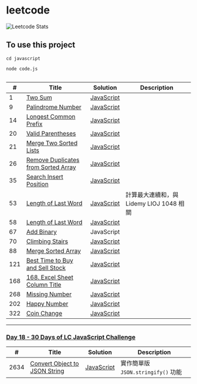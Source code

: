 # leetcode

![Leetcode Stats](https://leetcode.card.workers.dev/?username=roroiii&theme=unicorn&extension=activity)

## To use this project

`cd javascript`

`node code.js`

##

| #   | Title                                                                                                                 | Solution                                                                      | Description                              |
| --- | --------------------------------------------------------------------------------------------------------------------- | ----------------------------------------------------------------------------- | ---------------------------------------- |
| 1   | [Two Sum](https://leetcode.com/problems/two-sum/description/)                                                         | [JavaScript](https://github.com/roroiii/leetcode/blob/main/javascript/001.js) |
| 9   | [Palindrome Number](https://leetcode.com/problems/palindrome-number/description/)                                     | [JavaScript](https://github.com/roroiii/leetcode/blob/main/javascript/009.js) |
| 14  | [Longest Common Prefix](https://leetcode.com/problems/longest-common-prefix/description/)                             | [JavaScript](https://github.com/roroiii/leetcode/blob/main/javascript/014.js) |
| 20  | [Valid Parentheses](https://leetcode.com/problems/valid-parentheses/description/)                                     | [JavaScript](https://github.com/roroiii/leetcode/blob/main/javascript/020.js) |
| 21  | [Merge Two Sorted Lists](https://leetcode.com/problems/merge-two-sorted-lists/description/)                           | [JavaScript](https://github.com/roroiii/leetcode/blob/main/javascript/021.js) |
| 26  | [Remove Duplicates from Sorted Array](https://leetcode.com/problems/remove-duplicates-from-sorted-array/description/) | [JavaScript](https://github.com/roroiii/leetcode/blob/main/javascript/026.js) |
| 35  | [Search Insert Position](https://leetcode.com/problems/search-insert-position/description/)                           | [JavaScript](https://github.com/roroiii/leetcode/blob/main/javascript/035.js) |
| 53  | [Length of Last Word](https://leetcode.com/problems/length-of-last-word/description/)                                 | [JavaScript](https://github.com/roroiii/leetcode/blob/main/javascript/053.js) | 計算最大連續和，與 Lidemy LIOJ 1048 相關 |
| 58  | [Length of Last Word](https://leetcode.com/problems/length-of-last-word/description/)                                 | [JavaScript](https://github.com/roroiii/leetcode/blob/main/javascript/058.js) |
| 67  | [Add Binary](https://leetcode.com/problems/length-of-last-word/description/)                                          | JavaScript                                                                    |
| 70  | [Climbing Stairs](https://leetcode.com/problems/climbing-stairs/description/)                                         | [JavaScript](https://github.com/roroiii/leetcode/blob/main/javascript/070.js) |
| 88  | [Merge Sorted Array](https://leetcode.com/problems/merge-sorted-array/)                                               | [JavaScript](https://github.com/roroiii/leetcode/blob/main/javascript/088.js) |
| 121 | [Best Time to Buy and Sell Stock](https://leetcode.com/problems/best-time-to-buy-and-sell-stock/)                     | [JavaScript](https://github.com/roroiii/leetcode/blob/main/javascript/121.js) |
| 168 | [168. Excel Sheet Column Title](https://leetcode.com/problems/best-time-to-buy-and-sell-stock/)                       | [JavaScript](https://github.com/roroiii/leetcode/blob/main/javascript/168.js) |
| 268 | [Missing Number](https://leetcode.com/problems/missing-number/description/)                                           | [JavaScript](https://github.com/roroiii/leetcode/blob/main/javascript/268.js) |
| 202 | [Happy Number](https://leetcode.com/problems/happy-number/description/)                                               | [JavaScript](https://github.com/roroiii/leetcode/blob/main/javascript/202.js) |
| 322 | [Coin Change](https://leetcode.com/problems/coin-change/description/)                                                 | [JavaScript](https://github.com/roroiii/leetcode/blob/main/javascript/322.js) |

---

### [Day 18 - 30 Days of LC JavaScript Challenge](https://leetcode.com/discuss/study-guide/3458761/Day-18-30-Days-of-LC-JavaScript-Challenge)

| #    | Title                                                                                                                                                                               | Solution                                                                       | Description                        |
| ---- | ----------------------------------------------------------------------------------------------------------------------------------------------------------------------------------- | ------------------------------------------------------------------------------ | ---------------------------------- |
| 2634 | [Convert Object to JSON String](https://leetcode.com/problems/convert-object-to-json-string/description/?utm_campaign=PostD18&utm_medium=Post&utm_source=Post&gio_link_id=GPnkNmWo) | [JavaScript](https://github.com/roroiii/leetcode/blob/main/javascript/2634.js) | 實作簡單版 `JSON.stringify()` 功能 |
